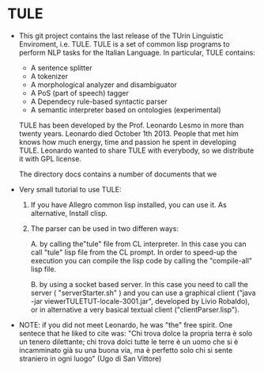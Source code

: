 # TULE

* This git project contains the last release of the TUrin Linguistic
  Enviroment, i.e. TULE.  TULE is a set of common lisp programs to
  perform NLP tasks for the Italian Language. In particular, TULE
  contains:
  
  - A sentence splitter
  - A tokenizer
  - A morphological analyzer and disambiguator
  - A PoS (part of speech) tagger
  - A Dependecy rule-based syntactic parser
  - A semantic interpreter based on ontologies (experimental)

  TULE has been developed by the Prof. Leonardo Lesmo in more than
  twenty years. Leonardo died October 1th 2013. People that met him
  knows how much energy, time and passion he spent in developing
  TULE. Leonardo wanted to share TULE with everybody, so we distribute
  it with GPL license.
  
  The directory docs contains a number of documents that we 

* Very small tutorial to use TULE:

  1. If you have Allegro common lisp installed, you can use it. As alternative, Install clisp.

  2. The parser can be used in two differen ways:

     A. by calling the"tule" file from CL interpreter. In this case
     you can call "tule" lisp file from the CL prompt. In order to
     speed-up the execution you can compile the lisp code by calling
     the "compile-all" lisp file.

     B. by using a socket based server. In this case you need to call
     the server ( "serverStarter.sh" ) and you can use a graphical
     client ("java -jar viewerTULETUT-locale-3001.jar", developed by
     Livio Robaldo), or in alternative a very basical textual client
     ("clientParser.lisp").

   
* NOTE: if you did not meet Leonardo, he was "the" free spirit. One
  sentece that he liked to cite was: "Chi trova dolce la propria terra
  è solo un tenero dilettante; chi trova dolci tutte le terre è un
  uomo che si è incamminato già su una buona via, ma è perfetto solo
  chi si sente straniero in ogni luogo" (Ugo di San Vittore)
